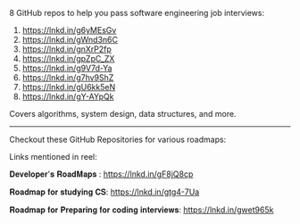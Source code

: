 8 GitHub repos to help you pass software engineering job interviews:

1. https://lnkd.in/g6yMEsGv 
2. https://lnkd.in/gWnd3n6C
3. https://lnkd.in/gnXrP2fp
4. https://lnkd.in/gpZpC_ZX
5. https://lnkd.in/g9V7d-Ya
6. https://lnkd.in/g7hv9ShZ
7. https://lnkd.in/gU6kk5eN
8. https://lnkd.in/gY-AYpQk

Covers algorithms, system design, data structures, and more.

***********

Checkout these GitHub Repositories for various roadmaps:

Links mentioned in reel:

𝐃𝐞𝐯𝐞𝐥𝐨𝐩𝐞𝐫'𝐬 𝐑𝐨𝐚𝐝𝐌𝐚𝐩𝐬 :
https://lnkd.in/gF8jQ8cp

𝐑𝐨𝐚𝐝𝐦𝐚𝐩 𝐟𝐨𝐫 𝐬𝐭𝐮𝐝𝐲𝐢𝐧𝐠 𝐂𝐒: 
https://lnkd.in/gtg4-7Ua

𝐑𝐨𝐚𝐝𝐦𝐚𝐩 𝐟𝐨𝐫 𝐏𝐫𝐞𝐩𝐚𝐫𝐢𝐧𝐠 𝐟𝐨𝐫 𝐜𝐨𝐝𝐢𝐧𝐠 𝐢𝐧𝐭𝐞𝐫𝐯𝐢𝐞𝐰𝐬:
https://lnkd.in/gwet965k
